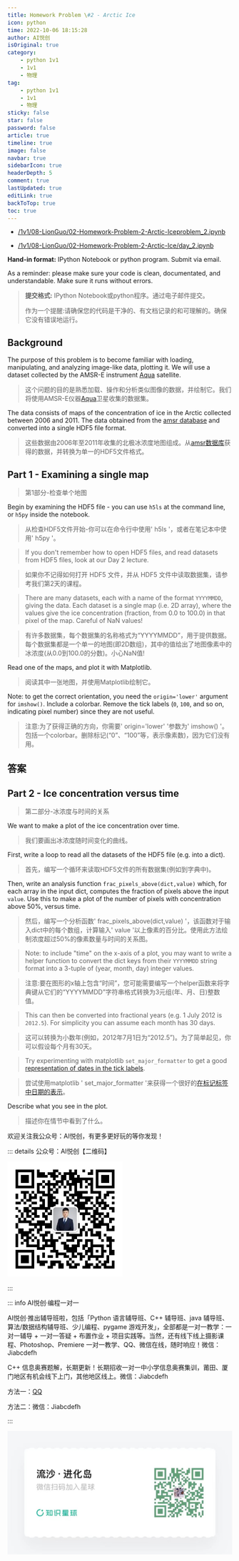 ```yaml
---
title: Homework Problem \#2 - Arctic Ice
icon: python
time: 2022-10-06 18:15:28
author: AI悦创
isOriginal: true
category: 
    - python 1v1
    - 1v1
    - 物理
tag:
    - python 1v1
    - 1v1
    - 物理
sticky: false
star: false
password: false
article: true
timeline: true
image: false
navbar: true
sidebarIcon: true
headerDepth: 5
comment: true
lastUpdated: true
editLink: true
backToTop: true
toc: true
---
```


- [/1v1/08-LionGuo/02-Homework-Problem-2-Arctic-Iceproblem_2.ipynb](/1v1/08-LionGuo/02-Homework-Problem-2-Arctic-Ice/problem_2.ipynb)

- [/1v1/08-LionGuo/02-Homework-Problem-2-Arctic-Ice/day_2.ipynb](/1v1/08-LionGuo/02-Homework-Problem-2-Arctic-Ice/day_2.ipynb)

**Hand-in format:** IPython Notebook or python program. Submit via email.

As a reminder: please make sure your code is clean, documentated, and understandable. Make sure it runs without errors.

> **提交格式:** IPython Notebook或python程序。通过电子邮件提交。
>
> 作为一个提醒:请确保您的代码是干净的、有文档记录的和可理解的。确保它没有错误地运行。

## Background

The purpose of this problem is to become familiar with loading, manipulating, and analyzing image-like data, plotting it. We will use a dataset collected by the AMSR-E instrument [Aqua](http://en.wikipedia.org/wiki/Aqua_%28satellite%29) satellite.

> 这个问题的目的是熟悉加载、操作和分析类似图像的数据，并绘制它。我们将使用AMSR-E仪器[Aqua](http://en.wikipedia.org/wiki/Aqua_%28satellite%29)卫星收集的数据集。

The data consists of maps of the concentration of ice in the Arctic collected between 2006 and 2011. The data obtained from the [amsr database](http://www.iup.uni-bremen.de/seaice/amsr/) and converted into a single HDF5 file format.

> 这些数据由2006年至2011年收集的北极冰浓度地图组成。从[amsr数据库](http://www.iup.uni-bremen.de/seaice/amsr/)获得的数据，并转换为单一的HDF5文件格式。

## Part 1 - Examining a single map

> 第1部分-检查单个地图

Begin by examining the HDF5 file - you can use `h5ls` at the command line, or `h5py` inside the notebook.

> 从检查HDF5文件开始-你可以在命令行中使用' h5ls '，或者在笔记本中使用' h5py '。

> If you don't remember how to open HDF5 files, and read datasets from HDF5 files, look at our Day 2 lecture.

> 如果你不记得如何打开 HDF5 文件，并从 HDF5 文件中读取数据集，请参考我们第2天的课程。

> There are many datasets, each with a name of the format `YYYYMMDD`, giving the data. Each dataset is a single map (i.e. 2D array), where the values give the ice concentration (fraction, from 0.0 to 100.0) in that pixel of the map. Careful of NaN values!

> 有许多数据集，每个数据集的名称格式为“YYYYMMDD”，用于提供数据。每个数据集都是一个单一的地图(即2D数组)，其中的值给出了地图像素中的冰浓度(从0.0到100.0的分数)。小心NaN值!

Read one of the maps, and plot it with Matplotlib.

> 阅读其中一张地图，并使用Matplotlib绘制它。

Note: to get the correct orientation, you need the `origin='lower'` argument for `imshow()`. Include a colorbar. Remove the tick labels (`0`, `100`, and so on, indicating pixel number) since they are not useful.

> 注意:为了获得正确的方向，你需要' origin='lower' '参数为' imshow() '。包括一个colorbar。删除标记(“0”、“100”等，表示像素数)，因为它们没有用。

## 答案



## Part 2 - Ice concentration versus time

> 第二部分-冰浓度与时间的关系

We want to make a plot of the ice concentration over time.

> 我们要画出冰浓度随时间变化的曲线。

First, write a loop to read all the datasets of the HDF5 file (e.g. into a dict).

> 首先，编写一个循环来读取HDF5文件的所有数据集(例如到字典中)。

Then, write an analysis function `frac_pixels_above(dict,value)` which, for each array in the input dict, computes the fraction of pixels above the input `value`. Use this to make a plot of the number of pixels with concentration above 50%, versus time.

> 然后，编写一个分析函数' frac_pixels_above(dict,value) '，该函数对于输入dict中的每个数组，计算输入' value '以上像素的百分比。使用此方法绘制浓度超过50%的像素数量与时间的关系图。

> Note: to include "time" on the x-axis of a plot, you may want to write a helper function to convert the dict keys from their `YYYYMMDD` string format into a 3-tuple of (year, month, day) integer values.

> 注意:要在图形的x轴上包含“时间”，您可能需要编写一个helper函数来将字典键从它们的“YYYYMMDD”字符串格式转换为3元组(年、月、日)整数值。

> This can then be converted into fractional years (e.g. 1 July 2012 is `2012.5`). For simplicity you can assume each month has 30 days.

> 这可以转换为小数年(例如，2012年7月1日为“2012.5”)。为了简单起见，你可以假设每个月有30天。

> Try experimenting with matplotlib `set_major_formatter` to get a good [representation of dates in the tick labels](https://matplotlib.org/3.5.1/gallery/text_labels_and_annotations/date.html).

> 尝试使用matplotlib ' set_major_formatter '来获得一个很好的[在标记标签中日期的表示](https://matplotlib.org/3.5.1/gallery/text_labels_and_annotations/date.html)。

Describe what you see in the plot.

> 描述你在情节中看到了什么。







欢迎关注我公众号：AI悦创，有更多更好玩的等你发现！

::: details 公众号：AI悦创【二维码】

![](/gzh.jpg)

:::

::: info AI悦创·编程一对一

AI悦创·推出辅导班啦，包括「Python 语言辅导班、C++ 辅导班、java 辅导班、算法/数据结构辅导班、少儿编程、pygame 游戏开发」，全部都是一对一教学：一对一辅导 + 一对一答疑 + 布置作业 + 项目实践等。当然，还有线下线上摄影课程、Photoshop、Premiere 一对一教学、QQ、微信在线，随时响应！微信：Jiabcdefh

C++ 信息奥赛题解，长期更新！长期招收一对一中小学信息奥赛集训，莆田、厦门地区有机会线下上门，其他地区线上。微信：Jiabcdefh

方法一：[QQ](http://wpa.qq.com/msgrd?v=3&uin=1432803776&site=qq&menu=yes)

方法二：微信：Jiabcdefh

:::

![](/zsxq.jpg)
